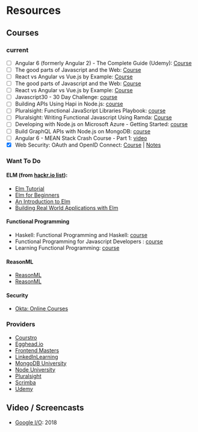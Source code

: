 # Resources

## Courses

### current

* [ ] ​Angular 6 \(formerly Angular 2\) - The Complete Guide \(Udemy\)​: [Course](https://www.udemy.com/the-complete-guide-to-angular-2)
* [ ]  The good parts of Javascript and the Web: [Course](https://www.linkedin.com/learning/the-good-parts-of-javascript-and-the-web/scope)​
* [ ] React vs Angular vs Vue.js by Example: [Course](https://www.udemy.com/react-vs-angular-vs-vuejs-by-example/learn/v4/overview)​
* [ ] The good parts of Javascript and the Web: [Course](https://www.linkedin.com/learning/the-good-parts-of-javascript-and-the-web/scope)​
* [ ] React vs Angular vs Vue.js by Example: [Course](https://www.udemy.com/react-vs-angular-vs-vuejs-by-example/learn/v4/overview)​
* [ ] Javascript30 - 30 Day Challenge: [course](https://courses.wesbos.com/account/access/5b1b4b614667a03029b436ba)
* [ ] Building APIs Using Hapi in Node.js: [course](https://www.linkedin.com/learning/building-apis-using-hapi-in-node-js/technology-stack)
* [ ] Pluralsight: Functional JavaScript Libraries Playbook: [course](https://app.pluralsight.com/library/courses/functional-javascript-libraries-playbook/table-of-contents)
* [ ] Pluralsight: Writing Functional Javascript Using Ramda: [Course](https://app.pluralsight.com/library/courses/javascript-ramda-functional/table-of-contents)
* [ ] Developing with Node.js on Microsoft Azure - Getting Started: [course](https://app.pluralsight.com/library/courses/developing-nodejs-microsoft-azure-getting-started/table-of-contents?aid=7010a000002LMD4AAO)
* [ ]  Build GraphQL APIs with Node.js on MongoDB: [course](https://egghead.io/courses/build-graphql-apis-with-node-js-on-mongodb?utm_source=drip&utm_medium=email&utm_term=graphql&utm_content=graphql-node-mongodb)
* [ ] Angular 6 - MEAN Stack Crash Course - Part 1: [video](https://www.youtube.com/watch?v=x2_bcCZg8vQ&feature=youtu.be)
* [x] Web Security: OAuth and OpenID Connect: [Course](https://www.linkedin.com/learning/web-security-oauth-and-openid-connect/welcome) \| [Notes](https://mkresources.gitbook.io/secure-practices/course-notes-for-web-security-oauth-and-openid)

### Want To Do

#### ELM \(from [hackr.io list](https://hackr.io/tutorials/learn-elm)\):

* [Elm Tutorial](https://www.linkedin.com/pulse/single-page-web-apps-elm-part-one-getting-started-new-kevin-greene/)
* [Elm for Beginners](https://courses.knowthen.com/p/elm-for-beginners)
* [An Introduction to Elm](https://guide.elm-lang.org/)
*  [Building Real World Applications with Elm](https://app.pluralsight.com/library/courses/building-applications-with-elm/table-of-contents)

#### Functional Programming

* Haskell: Functional Programming and Haskell: [course](https://www.udemy.com/learning-path-haskell-functional-programming-and-haskell/)
* Functional Programming for Javascript Developers : [course](https://www.udemy.com/master-functional-js)
* Learning Functional Programming: [course](https://www.udemy.com/learning-functional-javascript/)

#### ReasonML

* [ReasonML](https://www.google.com/search?q=reasonml+tutorial+video&oq=reasonml+tutorial+video&aqs=chrome..69i57.9106j0j7&sourceid=chrome&ie=UTF-8)
* [ReasonML](https://reasonml.github.io/)

#### Security

* [Okta: Online Courses](http://okta.litmos.com/online-courses)

### Providers

* [Courstro](https://coursetro.com/)
* [Egghead.io](https://egghead.io/)
* [Frontend Masters](https://frontendmasters.com/)
* [LinkedInLearning](https://www.linkedin.com/learning)
* [MongoDB University](https://university.mongodb.com/)
* [Node University](https://node.university/)
* [Pluralsight](https://www.pluralsight.com/)
* [Scrimba](https://www.linkedin.com/learning)
* [Udemy](https://www.udemy.com/) 

## Video / Screencasts

* [Google I/O](https://events.google.com/io/recap/): 2018

